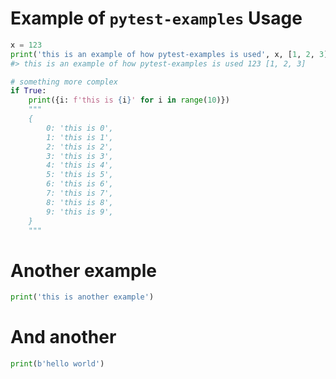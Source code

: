 # Example of `pytest-examples` Usage

```py
x = 123
print('this is an example of how pytest-examples is used', x, [1, 2, 3])
#> this is an example of how pytest-examples is used 123 [1, 2, 3]

# something more complex
if True:
    print({i: f'this is {i}' for i in range(10)})
    """
    {
        0: 'this is 0',
        1: 'this is 1',
        2: 'this is 2',
        3: 'this is 3',
        4: 'this is 4',
        5: 'this is 5',
        6: 'this is 6',
        7: 'this is 7',
        8: 'this is 8',
        9: 'this is 9',
    }
    """
```

# Another example

```py
print('this is another example')
```

# And another

```py
print(b'hello world')
```
